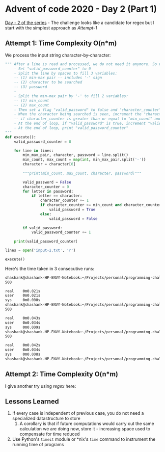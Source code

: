 # Advent of code 2020 - Day 2 (Part 1)

[Day - 2 of the series](https://twitter.com/SVRSN_Shashank/status/1334591121461309441) - The challenge looks like a candidate for regex but I start with the simplest approach as *Attempt-1*

## Attempt 1: Time Complexity O(n*m)

We process the input string character-by-character:

````python
""" After a line is read and processed, we do not need it anymore. So no datastructures except for a counter to keep track of no. of correct passwords.
    - Set "valid_password_counter" to 0
    - Split the line by spaces to fill 3 variables:
    -- (1) min-max pair -- includes '-' sign
    -- (2) character to be searched
    -- (3) password
    -
    - Split the min-max pair by '-' to fill 2 variables:
    -- (1) min_count
    -- (2) max_count
    - Then set a flag "valid_password" to false and "character_counter" to 0 and enter the loop to process each letter in password
    - When the character being searched is seen, increment the "character_counter"
    -- if character_counter is greater than or equal to "min_count" and less than or equal to "max_count", flip "valid_password" to true
    - At the end of loop, if "valid_password" is true, increment "valid_password_counter" by 1
    - At the end of loop, print "valid_password_counter"
"""
def execute():
    valid_password_counter = 0

    for line in lines:    
        min_max_pair, character, password = line.split()
        min_count, max_count = map(int, min_max_pair.split('-'))
        character = character[0]
    
        """print(min_count, max_count, character, password)"""

        valid_password = False
        character_counter = 0
        for letter in password:
            if letter == character:
                character_counter += 1
                if character_counter >= min_count and character_counter <= max_count:
                    valid_password = True
                else:
                    valid_password = False
        
        if valid_password:
            valid_password_counter += 1
    
    print(valid_password_counter)

lines = open('input-2.txt', 'r')

execute()
````

Here's the time taken in 3 consecutive runs:

````bash
shashank@shashank-HP-ENVY-Notebook:~/Projects/personal/programming-challenges/advent-of-code/2020/day-2$ time python3 part-1-attempt-1.py 
500

real    0m0.021s
user    0m0.021s
sys     0m0.000s
shashank@shashank-HP-ENVY-Notebook:~/Projects/personal/programming-challenges/advent-of-code/2020/day-2$ time python3 part-1-attempt-1.py 
500

real    0m0.043s
user    0m0.034s
sys     0m0.009s
shashank@shashank-HP-ENVY-Notebook:~/Projects/personal/programming-challenges/advent-of-code/2020/day-2$ time python3 part-1-attempt-1.py 
500

real    0m0.042s
user    0m0.034s
sys     0m0.008s
shashank@shashank-HP-ENVY-Notebook:~/Projects/personal/programming-challenges/advent-of-code/2020/day-2$ 
````

## Attempt 2: Time Complexity O(n*m)

I give another try using *regex* here:

## Lessons Learned

1. If every case is independent of previous case, you do not need a specialized datastructure to store
   1. A corollary is that if future computations would carry out the same calculation we are doing now, store it - increasing space used to compensate for time reduced
2. Use Python's `timeit` module or *nix's `time` command to instrument the running time of programs
